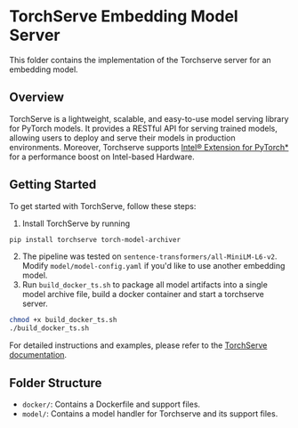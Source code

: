 # TorchServe Embedding Model Server

This folder contains the implementation of the Torchserve server for an embedding model.

## Overview

TorchServe is a lightweight, scalable, and easy-to-use model serving library for PyTorch models. It provides a RESTful API for serving trained models, allowing users to deploy and serve their models in production environments. Moreover, Torchserve supports [Intel® Extension for PyTorch*](https://github.com/intel/intel-extension-for-pytorch) for a performance boost on Intel-based Hardware.

## Getting Started

To get started with TorchServe, follow these steps:

1. Install TorchServe by running
```bash
pip install torchserve torch-model-archiver
```
2. The pipeline was tested on `sentence-transformers/all-MiniLM-L6-v2`. Modify `model/model-config.yaml` if you'd like to use another embedding model.
3. Run `build_docker_ts.sh` to package all model artifacts into a single model archive file, build a docker container and start a torchserve server.
```bash
chmod +x build_docker_ts.sh
./build_docker_ts.sh
```

For detailed instructions and examples, please refer to the [TorchServe documentation](https://pytorch.org/serve/).

## Folder Structure

- `docker/`: Contains a Dockerfile and support files.
- `model/`: Contains a model handler for Torchserve and its support files.
